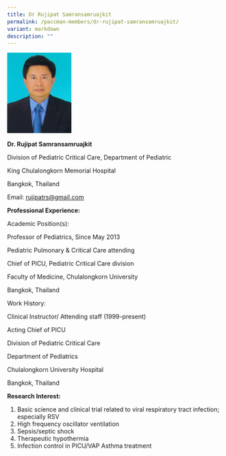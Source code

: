 ```yaml
---
title: Dr Rujipat Samransamruajkit
permalink: /paccman-members/dr-rujipat-samransamruajkit/
variant: markdown
description: ""
---
```

<img src="/images/PACCMAN%20Pediatric%20Acute/Members/Rujipat_Samransamruajkit.jpg" style="width:150px">

**Dr. Rujipat Samransamruajkit**

Division of Pediatric Critical Care, Department of Pediatric

King Chulalongkorn Memorial Hospital

Bangkok, Thailand

Email:&nbsp;[rujipatrs@gmail.com](mailto:rujipatrs@gmail.com)  

**Professional Experience:**

Academic Position(s):

Professor of Pediatrics, Since May 2013

Pediatric Pulmonary &amp; Critical Care attending

Chief of PICU, Pediatric Critical Care division

Faculty of Medicine, Chulalongkorn University

Bangkok, Thailand

Work History:

Clinical Instructor/ Attending staff (1999-present)

Acting Chief of PICU

Division of Pediatric Critical Care

Department of Pediatrics

Chulalongkorn University Hospital

Bangkok, Thailand

**Research Interest:**

1.  Basic science and clinical trial related to viral respiratory tract infection; especially RSV
2.  High frequency oscillator ventilation
3.  Sepsis/septic shock
4.  Therapeutic hypothermia
5.  Infection control in PICU/VAP Asthma treatment